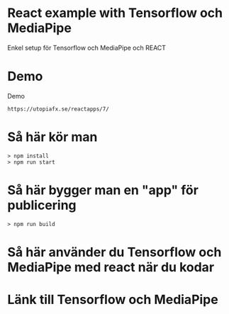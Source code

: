 # React example with Tensorflow och MediaPipe 

Enkel setup för Tensorflow och MediaPipe och REACT

# Demo

Demo
```
https://utopiafx.se/reactapps/7/
```

# Så här kör man
```
> npm install
> npm run start
```

# Så här bygger man en "app" för publicering
```
> npm run build
```

# Så här använder du Tensorflow och MediaPipe med react när du kodar

# Länk till Tensorflow och MediaPipe 

